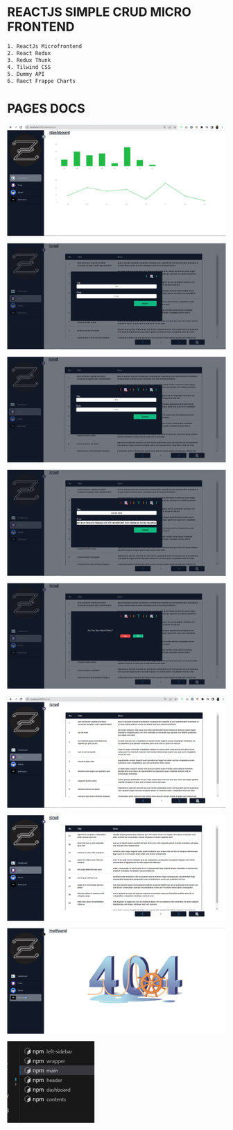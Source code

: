 # REACTJS SIMPLE CRUD MICRO FRONTEND
    1. ReactJs Microfrontend
    2. React Redux
    3. Redux Thunk
    4. Tilwind CSS
    5. Dummy API
    6. Raect Frappe Charts

# PAGES DOCS
![alt text](https://github.com/fakhrilak/micro-frontend-reactjs/blob/master/img/DashBoard.PNG?raw=true)

![alt text](https://github.com/fakhrilak/micro-frontend-reactjs/blob/master/img/Create.PNG?raw=true)

![alt text](https://github.com/fakhrilak/micro-frontend-reactjs/blob/master/img/CreateFromModal.PNG?raw=true)

![alt text](https://github.com/fakhrilak/micro-frontend-reactjs/blob/master/img/Update.PNG?raw=true)

![alt text](https://github.com/fakhrilak/micro-frontend-reactjs/blob/master/img/Delet.PNG?raw=true)

![alt text](https://github.com/fakhrilak/micro-frontend-reactjs/blob/master/img/GET.PNG?raw=true)

![alt text](https://github.com/fakhrilak/micro-frontend-reactjs/blob/master/img/NextPage.PNG?raw=true)

![alt text](https://github.com/fakhrilak/micro-frontend-reactjs/blob/master/img/NotFound.PNG?raw=true)

![alt text](https://github.com/fakhrilak/micro-frontend-reactjs/blob/master/img/MicroFrontEnd.PNG?raw=true)